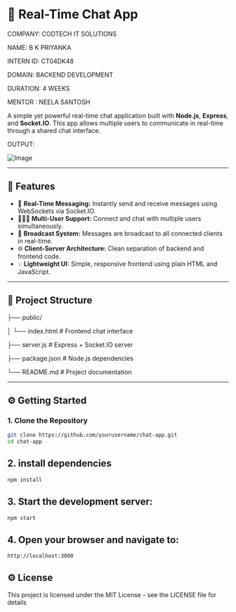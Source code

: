 # 💬 Real-Time Chat App

COMPANY: CODTECH IT SOLUTIONS

NAME: B K PRIYANKA

INTERN ID: CT04DK48

DOMAIN: BACKEND DEVELOPMENT

DURATION: 4 WEEKS

MENTOR : NEELA SANTOSH

A simple yet powerful real-time chat application built with **Node.js**, **Express**, and **Socket.IO**. This app allows multiple users to communicate in real-time through a shared chat interface.

OUTPUT:

![Image](https://github.com/user-attachments/assets/d4c11019-f196-49b8-9089-2e68e24edada)

---

## 🚀 Features

- 📡 **Real-Time Messaging:** Instantly send and receive messages using WebSockets via Socket.IO.
- 🧑‍🤝‍🧑 **Multi-User Support:** Connect and chat with multiple users simultaneously.
- 🔁 **Broadcast System:** Messages are broadcast to all connected clients in real-time.
- 🌐 **Client-Server Architecture:** Clean separation of backend and frontend code.
- 💡 **Lightweight UI:** Simple, responsive frontend using plain HTML and JavaScript.

---

## 📁 Project Structure

├── public/

│ └── index.html # Frontend chat interface

├── server.js # Express + Socket.IO server

├── package.json # Node.js dependencies

└── README.md # Project documentation


---

## ⚙️ Getting Started

### 1. Clone the Repository

```bash
git clone https://github.com/yourusername/chat-app.git
cd chat-app
```
## 2. install dependencies

```bash
npm install
```
## 3. Start the development server:
```bash
npm start
```
## 4. Open your browser and navigate to:
```bash
http://localhost:3000
```
## ⚙️ License
This project is licensed under the MIT License - see the LICENSE file for details
